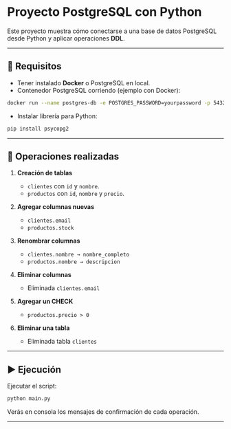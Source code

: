 # Proyecto PostgreSQL con Python

Este proyecto muestra cómo conectarse a una base de datos PostgreSQL desde Python y aplicar operaciones **DDL**.

---

## 🚀 Requisitos
- Tener instalado **Docker** o PostgreSQL en local.
- Contenedor PostgreSQL corriendo (ejemplo con Docker):

```bash
docker run --name postgres-db -e POSTGRES_PASSWORD=yourpassword -p 5432:5432 -d postgres
```

- Instalar librería para Python:
```bash
pip install psycopg2
```

---

## 📌 Operaciones realizadas

1. **Creación de tablas**
   - `clientes` con `id` y `nombre`.
   - `productos` con `id`, `nombre` y `precio`.

2. **Agregar columnas nuevas**
   - `clientes.email`
   - `productos.stock`

3. **Renombrar columnas**
   - `clientes.nombre → nombre_completo`
   - `productos.nombre → descripcion`

4. **Eliminar columnas**
   - Eliminada `clientes.email`

5. **Agregar un CHECK**
   - `productos.precio > 0`

6. **Eliminar una tabla**
   - Eliminada tabla `clientes`

---

## ▶️ Ejecución
Ejecutar el script:

```bash
python main.py
```

Verás en consola los mensajes de confirmación de cada operación.

---
